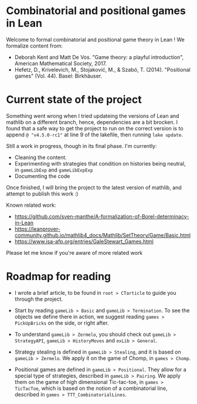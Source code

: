 
# Combinatorial and positional games in Lean

Welcome to formal combinatorial and positional game theory in Lean !
We formalize content from:
- Deborah Kent and Matt De Vos. "Game theory: a playful introduction", American Mathematical Society, 2017.
- Hefetz, D., Krivelevich, M., Stojaković, M., & Szabó, T. (2014). "Positional games" (Vol. 44). Basel: Birkhäuser.


# Current state of the project

Something went wrong when I tried updateing the versions of Lean and mathlib on a different branch, hence, dependencies are a bit brocken. I found that a safe way to get the project to run on the correct version is to append `@ "v4.5.0-rc1"` at line 9 of the lakefile, then running `lake update`.

Still a work in progress, though in its final phase.
I'm currently:
- Cleaning the content.
- Experimenting with strategies that condition on histories being neutral, in `gameLibExp` and `gameLibExpExp`
- Documenting the code

Once finished, I will bring the project to the latest version of mathlib, and attempt to publish this work :)

Known related work:
- https://github.com/sven-manthe/A-formalization-of-Borel-determinacy-in-Lean
- https://leanprover-community.github.io/mathlib4_docs/Mathlib/SetTheory/Game/Basic.html
- https://www.isa-afp.org/entries/GaleStewart_Games.html


Please let me know if you're aware of more related work


# Roadmap for reading

- I wrote a brief article, to be found in `root > CTarticle` to guide you through the project.

- Start by reading `gameLib > Basic` and `gameLib > Termination`. To see the objects we define there in action, we suggest reading `games > PickUpBricks` on the side, or right after.

- To understand `gameLib > Zermelo`, you should check out `gameLib > StrategyAPI`, `gameLib > HistoryMoves` and `exLib > General`.

- Strategy stealing is defined in `gameLib > Stealing`, and it is based on `gameLib > Zermelo`. We apply it on the game of Chomp, in `games > Chomp`. 

- Positional games are defined in `gameLib > Positional`. They allow for a special type of strategies, described in `gameLib > Pairing`. We apply them on the game of high dimensional Tic-tac-toe, in `games > TicTacToe`, which is based on the notion of a combinatorial line, described in `games > TTT_CombinatorialLines`.